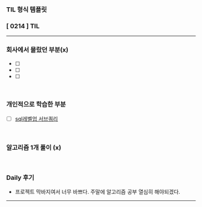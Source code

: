 ### TIL 형식 템플릿

### [ 0214 ] TIL

---

### 회사에서 몰랐던 부분(x)
- [ ] 

- [ ] 

- [ ] 

<br/>

### 개인적으로 학습한 부분
- [ ] [sql레벨업 서브쿼리](/books/SQL%20레벨업/서브쿼리.md)


<br/>

### 알고리즘 1개 풀이 (x)

<br/>

### Daily 후기
- 프로젝트 막바지여서 너무 바쁘다. 주말에 알고리즘 공부 열심히 해야되겠다.

---

